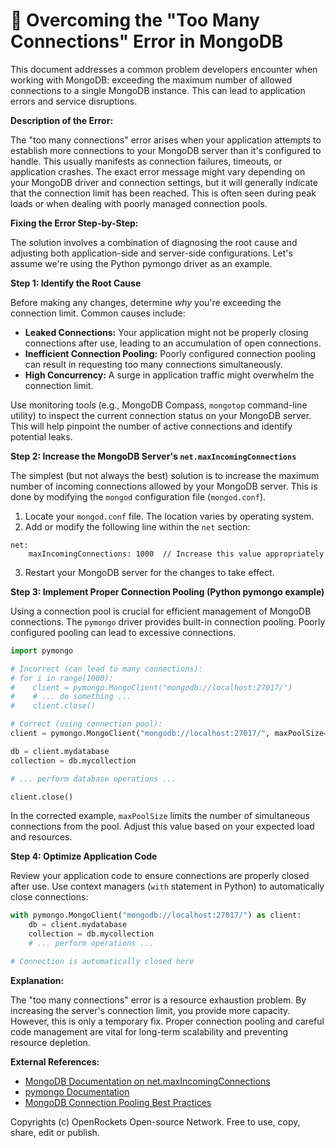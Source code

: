 # 🐞 Overcoming the "Too Many Connections" Error in MongoDB


This document addresses a common problem developers encounter when working with MongoDB: exceeding the maximum number of allowed connections to a single MongoDB instance.  This can lead to application errors and service disruptions.

**Description of the Error:**

The "too many connections" error arises when your application attempts to establish more connections to your MongoDB server than it's configured to handle.  This usually manifests as connection failures, timeouts, or application crashes. The exact error message might vary depending on your MongoDB driver and connection settings, but it will generally indicate that the connection limit has been reached.  This is often seen during peak loads or when dealing with poorly managed connection pools.


**Fixing the Error Step-by-Step:**

The solution involves a combination of diagnosing the root cause and adjusting both application-side and server-side configurations.  Let's assume we're using the Python pymongo driver as an example.

**Step 1: Identify the Root Cause**

Before making any changes, determine *why* you're exceeding the connection limit.  Common causes include:

* **Leaked Connections:**  Your application might not be properly closing connections after use, leading to an accumulation of open connections.
* **Inefficient Connection Pooling:** Poorly configured connection pooling can result in requesting too many connections simultaneously.
* **High Concurrency:**  A surge in application traffic might overwhelm the connection limit.

Use monitoring tools (e.g., MongoDB Compass, `mongotop` command-line utility) to inspect the current connection status on your MongoDB server. This will help pinpoint the number of active connections and identify potential leaks.

**Step 2: Increase the MongoDB Server's `net.maxIncomingConnections`**

The simplest (but not always the best) solution is to increase the maximum number of incoming connections allowed by your MongoDB server. This is done by modifying the `mongod` configuration file (`mongod.conf`).

1. Locate your `mongod.conf` file.  The location varies by operating system.
2. Add or modify the following line within the `net` section:

```
net:
    maxIncomingConnections: 1000  // Increase this value appropriately
```

3. Restart your MongoDB server for the changes to take effect.

**Step 3: Implement Proper Connection Pooling (Python pymongo example)**

Using a connection pool is crucial for efficient management of MongoDB connections. The `pymongo` driver provides built-in connection pooling.   Poorly configured pooling can lead to excessive connections.

```python
import pymongo

# Incorrect (can lead to many connections):
# for i in range(1000):
#    client = pymongo.MongoClient("mongodb://localhost:27017/")
#    # ... do something ...
#    client.close()

# Correct (using connection pool):
client = pymongo.MongoClient("mongodb://localhost:27017/", maxPoolSize=100) #adjust maxPoolSize as needed

db = client.mydatabase
collection = db.mycollection

# ... perform database operations ...

client.close()
```

In the corrected example, `maxPoolSize` limits the number of simultaneous connections from the pool. Adjust this value based on your expected load and resources.

**Step 4: Optimize Application Code**

Review your application code to ensure connections are properly closed after use. Use context managers (`with` statement in Python) to automatically close connections:

```python
with pymongo.MongoClient("mongodb://localhost:27017/") as client:
    db = client.mydatabase
    collection = db.mycollection
    # ... perform operations ...

# Connection is automatically closed here
```


**Explanation:**

The "too many connections" error is a resource exhaustion problem.  By increasing the server's connection limit, you provide more capacity. However, this is only a temporary fix.  Proper connection pooling and careful code management are vital for long-term scalability and preventing resource depletion.

**External References:**

* [MongoDB Documentation on net.maxIncomingConnections](https://docs.mongodb.com/manual/reference/configuration-options/#net.maxIncomingConnections)
* [pymongo Documentation](https://pymongo.readthedocs.io/en/stable/)
* [MongoDB Connection Pooling Best Practices](https://www.mongodb.com/community/blog/best-practices-for-mongodb-connection-pooling)


Copyrights (c) OpenRockets Open-source Network. Free to use, copy, share, edit or publish.

